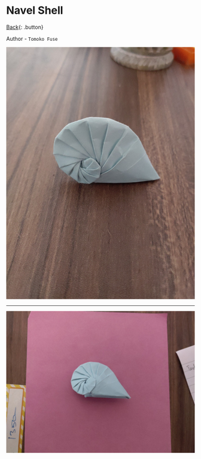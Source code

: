 # Navel Shell
[Back](../../index.md#origami){: .button}

Author - `Tomoko Fuse`

![Navel Shell](../../assets/origami/spiral/navel_shell_1.jpg)

---

![Navel Shell](../../assets/origami/spiral/navel_shell_2.jpg)
